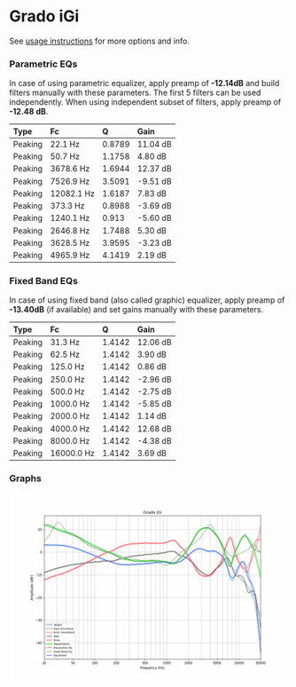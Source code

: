 # Grado iGi
See [usage instructions](https://github.com/jaakkopasanen/AutoEq#usage) for more options and info.

### Parametric EQs
In case of using parametric equalizer, apply preamp of **-12.14dB** and build filters manually
with these parameters. The first 5 filters can be used independently.
When using independent subset of filters, apply preamp of **-12.48 dB**.

| Type    | Fc         |      Q | Gain     |
|:--------|:-----------|:-------|:---------|
| Peaking | 22.1 Hz    | 0.8789 | 11.04 dB |
| Peaking | 50.7 Hz    | 1.1758 | 4.80 dB  |
| Peaking | 3678.6 Hz  | 1.6944 | 12.37 dB |
| Peaking | 7526.9 Hz  | 3.5091 | -9.51 dB |
| Peaking | 12082.1 Hz | 1.6187 | 7.83 dB  |
| Peaking | 373.3 Hz   | 0.8988 | -3.69 dB |
| Peaking | 1240.1 Hz  | 0.913  | -5.60 dB |
| Peaking | 2646.8 Hz  | 1.7488 | 5.30 dB  |
| Peaking | 3628.5 Hz  | 3.9595 | -3.23 dB |
| Peaking | 4965.9 Hz  | 4.1419 | 2.19 dB  |

### Fixed Band EQs
In case of using fixed band (also called graphic) equalizer, apply preamp of **-13.40dB**
(if available) and set gains manually with these parameters.

| Type    | Fc         |      Q | Gain     |
|:--------|:-----------|:-------|:---------|
| Peaking | 31.3 Hz    | 1.4142 | 12.06 dB |
| Peaking | 62.5 Hz    | 1.4142 | 3.90 dB  |
| Peaking | 125.0 Hz   | 1.4142 | 0.86 dB  |
| Peaking | 250.0 Hz   | 1.4142 | -2.96 dB |
| Peaking | 500.0 Hz   | 1.4142 | -2.75 dB |
| Peaking | 1000.0 Hz  | 1.4142 | -5.85 dB |
| Peaking | 2000.0 Hz  | 1.4142 | 1.14 dB  |
| Peaking | 4000.0 Hz  | 1.4142 | 12.68 dB |
| Peaking | 8000.0 Hz  | 1.4142 | -4.38 dB |
| Peaking | 16000.0 Hz | 1.4142 | 3.69 dB  |

### Graphs
![](./Grado%20iGi.png)